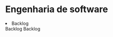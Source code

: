 <h1>Engenharia de software</h1>

<body>
  <li>
    <label>Backlog</label><br>
    <label>Backlog</label>
    <label>Backlog</label>
      
  </li>
</body>
